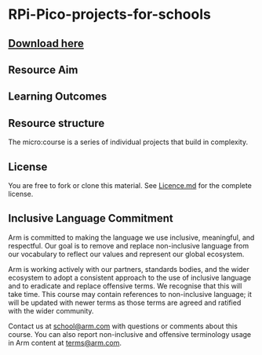 # RPi-Pico-projects-for-schools

## [Download here](https://github.com/arm-university/Rpi-Pico-projects-for-schools/archive/refs/heads/main.zip)

## Resource Aim

## Learning Outcomes
  
## Resource structure
The micro:course is a series of individual projects that build in complexity.

## License
You are free to fork or clone this material. See [Licence.md](https://github.com/arm-university/Rpi-Pico-projects-for-schools/blob/main/Licence.md "Title") for the complete license.

## Inclusive Language Commitment
Arm is committed to making the language we use inclusive, meaningful, and respectful. Our goal is to remove and replace non-inclusive language from our vocabulary to reflect our values and represent our global ecosystem.

Arm is working actively with our partners, standards bodies, and the wider ecosystem to adopt a consistent approach to the use of inclusive language and to eradicate and replace offensive terms. We recognise that this will take time. This course may contain references to non-inclusive language; it will be updated with newer terms as those terms are agreed and ratified with the wider community.

Contact us at school@arm.com with questions or comments about this course. You can also report non-inclusive and offensive terminology usage in Arm content at terms@arm.com.

